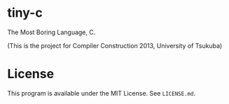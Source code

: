 tiny-c
======

The Most Boring Language, C.

(This is the project for Compiler Construction 2013, University of Tsukuba)

# License
This program is available under the MIT License. See `LICENSE.md`.
